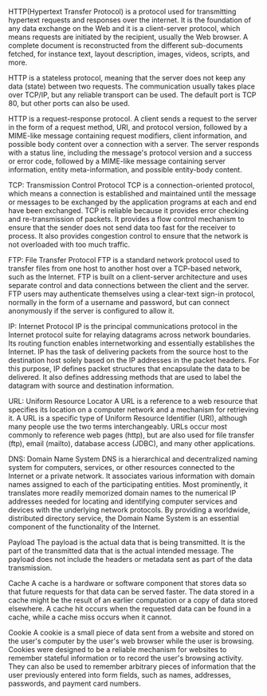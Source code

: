 HTTP(Hypertext Transfer Protocol) is a protocol used for transmitting hypertext requests and responses over the internet. It is the foundation of any data exchange on the Web and it is a client-server protocol, which means requests are initiated by the recipient, usually the Web browser. A complete document is reconstructed from the different sub-documents fetched, for instance text, layout description, images, videos, scripts, and more.

HTTP is a stateless protocol, meaning that the server does not keep any data (state) between two requests. The communication usually takes place over TCP/IP, but any reliable transport can be used. The default port is TCP 80, but other ports can also be used.

HTTP is a request-response protocol. A client sends a request to the server in the form of a request method, URI, and protocol version, followed by a MIME-like message containing request modifiers, client information, and possible body content over a connection with a server. The server responds with a status line, including the message's protocol version and a success or error code, followed by a MIME-like message containing server information, entity meta-information, and possible entity-body content.

TCP: Transmission Control Protocol
TCP is a connection-oriented protocol, which means a connection is established and maintained until the message or messages to be exchanged by the application programs at each and end have been exchanged. TCP is reliable because it provides error checking and re-transmission of packets. It provides a flow control mechanism to ensure that the sender does not send data too fast for the receiver to process. It also provides congestion control to ensure that the network is not overloaded with too much traffic.

FTP: File Transfer Protocol
FTP is a standard network protocol used to transfer files from one host to another host over a TCP-based network, such as the Internet. FTP is built on a client-server architecture and uses separate control and data connections between the client and the server. FTP users may authenticate themselves using a clear-text sign-in protocol, normally in the form of a username and password, but can connect anonymously if the server is configured to allow it.

IP: Internet Protocol
IP is the principal communications protocol in the Internet protocol suite for relaying datagrams across network boundaries. Its routing function enables internetworking and essentially establishes the Internet. IP has the task of delivering packets from the source host to the destination host solely based on the IP addresses in the packet headers. For this purpose, IP defines packet structures that encapsulate the data to be delivered. It also defines addressing methods that are used to label the datagram with source and destination information.

URL: Uniform Resource Locator
A URL is a reference to a web resource that specifies its location on a computer network and a mechanism for retrieving it. A URL is a specific type of Uniform Resource Identifier (URI), although many people use the two terms interchangeably. URLs occur most commonly to reference web pages (http), but are also used for file transfer (ftp), email (mailto), database access (JDBC), and many other applications.

DNS: Domain Name System
DNS is a hierarchical and decentralized naming system for computers, services, or other resources connected to the Internet or a private network. It associates various information with domain names assigned to each of the participating entities. Most prominently, it translates more readily memorized domain names to the numerical IP addresses needed for locating and identifying computer services and devices with the underlying network protocols. By providing a worldwide, distributed directory service, the Domain Name System is an essential component of the functionality of the Internet.

Payload
The payload is the actual data that is being transmitted. It is the part of the transmitted data that is the actual intended message. The payload does not include the headers or metadata sent as part of the data transmission.

Cache
A cache is a hardware or software component that stores data so that future requests for that data can be served faster. The data stored in a cache might be the result of an earlier computation or a copy of data stored elsewhere. A cache hit occurs when the requested data can be found in a cache, while a cache miss occurs when it cannot.

Cookie
A cookie is a small piece of data sent from a website and stored on the user's computer by the user's web browser while the user is browsing. Cookies were designed to be a reliable mechanism for websites to remember stateful information or to record the user's browsing activity. They can also be used to remember arbitrary pieces of information that the user previously entered into form fields, such as names, addresses, passwords, and payment card numbers.